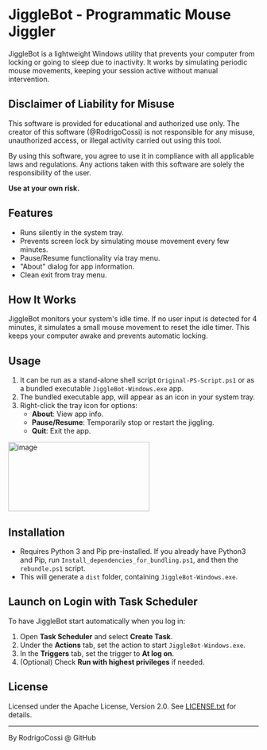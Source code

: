 # JiggleBot - Programmatic Mouse Jiggler


JiggleBot is a lightweight Windows utility that prevents your computer from locking or going to sleep due to inactivity. It works by simulating periodic mouse movements, keeping your session active without manual intervention.


## Disclaimer of Liability for Misuse

This software is provided for educational and authorized use only. The creator of this software (@RodrigoCossi) is not responsible for any misuse, unauthorized access, or illegal activity carried out using this tool.

By using this software, you agree to use it in compliance with all applicable laws and regulations. Any actions taken with this software are solely the responsibility of the user.

**Use at your own risk.**


## Features

- Runs silently in the system tray.
- Prevents screen lock by simulating mouse movement every few minutes.
- Pause/Resume functionality via tray menu.
- "About" dialog for app information.
- Clean exit from tray menu.


## How It Works

JiggleBot monitors your system's idle time. If no user input is detected for 4 minutes, it simulates a small mouse movement to reset the idle timer. This keeps your computer awake and prevents automatic locking.

## Usage

1. It can be run as a stand-alone shell script `Original-PS-Script.ps1` or as a bundled executable `JiggleBot-Windows.exe` app.
2. The bundled executable app, will appear as an icon in your system tray.
3. Right-click the tray icon for options:
    - **About**: View app info.
    - **Pause/Resume**: Temporarily stop or restart the jiggling.
    - **Quit**: Exit the app.
  
  <img width="284" height="139" alt="image" src="https://github.com/user-attachments/assets/4fecfaa8-a89a-4a76-8310-eaf1a2358ffb" />

## Installation

- Requires Python 3 and Pip pre-installed. If you already have Python3 and Pip, run `Install_dependencies_for_bundling.ps1`, and then the `rebundle.ps1` script.
- This will generate a `dist` folder, containing `JiggleBot-Windows.exe`.


## Launch on Login with Task Scheduler

To have JiggleBot start automatically when you log in:

1. Open **Task Scheduler** and select **Create Task**.
2. Under the **Actions** tab, set the action to start `JiggleBot-Windows.exe`.
3. In the **Triggers** tab, set the trigger to **At log on**.
4. (Optional) Check **Run with highest privileges** if needed.



## License

Licensed under the Apache License, Version 2.0. See [LICENSE.txt](LICENSE.txt) for details.

---

By RodrigoCossi @ GitHub
